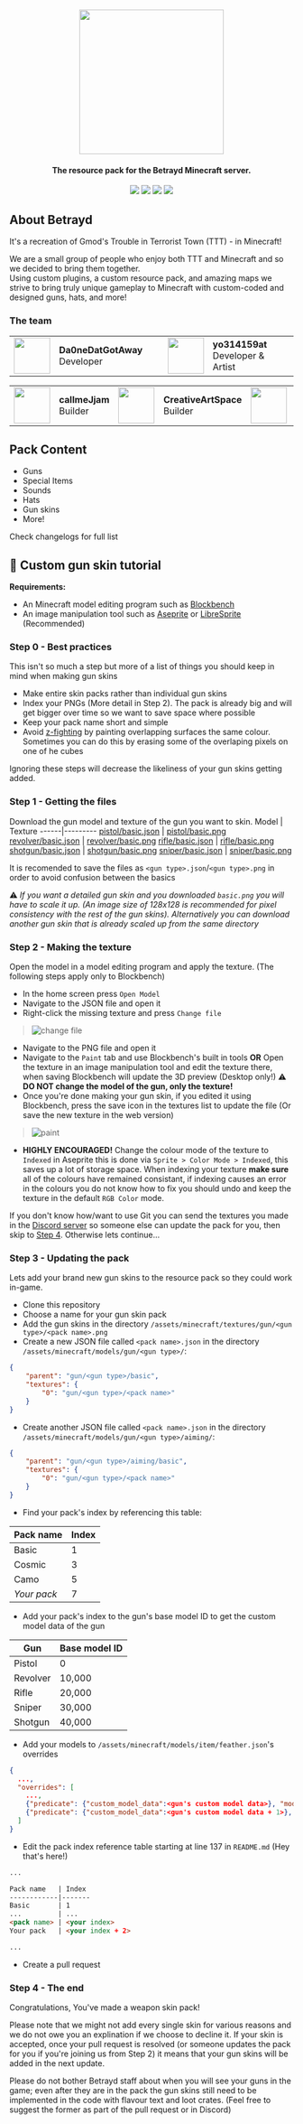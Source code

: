 <h1 align="center">
	<img width="256" src="https://user-images.githubusercontent.com/51864749/227629725-2a1d9688-1071-4b43-8bea-bee7c3833bf5.png"><br/>
</h1>

<h4 align="center">The resource pack for the Betrayd Minecraft server.</h4>

<p align="center">
	<a href="#-custom-gun-skin-tutorial"><img src="https://img.shields.io/badge/contribution-tutorial-informational"></a>
	<a href="https://discord.gg/TZ5hdRrpDT"><img src="https://img.shields.io/discord/732652011077763223?color=5865F2&logo=discord&logoColor=white"></a>
	<a href="https://github.com/yo314159at/betrayd-pack/releases/latest"><img src="https://img.shields.io/github/v/release/yo314159at/betrayd-pack?display_name=tag&include_prereleases"></a>
	<a href="https://github.com/yo314159at/betrayd-pack/blob/main/pack.mcmeta"><img src="https://img.shields.io/badge/game version-1.16.x-informational"></a>
</p>

## About Betrayd
It's a recreation of Gmod's Trouble in Terrorist Town (TTT) - in Minecraft!

We are a small group of people who enjoy both TTT and Minecraft and so we decided to bring them together.<br/>
Using custom plugins, a custom resource pack, and amazing maps we strive to bring truly unique gameplay to Minecraft with custom-coded and designed guns, hats, and more!

### The team
<table>
	<tr>
		<td>
		<img width="64" src="https://minotar.net/helm/c831ec7e76d7449681b3d2c2ca02420a/64.png">
		</td>
		<td width="286.7918">
			<strong>Da0neDatGotAway</strong><br/>Developer
		</td>
		<td>
		<img width="64" src="https://minotar.net/helm/97883084079d4c4d94cce6db9e3120af/64.png">
		</td>
		<td width="286.7918">
			<strong>yo314159at</strong><br/>Developer & Artist
		</td>
	</tr>
</table><table>
	<tr>
		<td>
		<img width="64" src="https://minotar.net/helm/c78697b6036e405e94becfe3e0359dfd/64.png">
		</td>
		<td width="160">
			<strong>callmeJjam</strong><br/>Builder
		</td>
		<td>
		<img width="64" src="https://minotar.net/helm/cc95f55b7eac4039adfdcdc0fe2abc23/64.png">
		</td>
		<td width="160">
			<strong>CreativeArtSpace</strong><br/>Builder
		</td>
		<td>
		<img width="64" src="https://minotar.net/helm/c31842a0f8194ed78e48e60b82e3436f/64.png">
		</td>
		<td width="160">
			<strong>_Breadloaf_</strong><br/>Builder
		</td>
	</tr>
</table>

## Pack Content
- Guns
- Special Items
- Sounds
- Hats
- Gun skins
- More!

Check changelogs for full list
	
## 🎨 Custom gun skin tutorial

**Requirements:**
- An Minecraft model editing program such as [Blockbench](https://www.blockbench.net/)
- An image manipulation tool such as [Aseprite](https://www.aseprite.org/) or [LibreSprite](https://libresprite.github.io) (Recommended)

### Step 0 - Best practices
This isn't so much a step but more of a list of things you should keep in mind when making gun skins
- Make entire skin packs rather than individual gun skins
- Index your PNGs (More detail in Step 2). The pack is already big and will get bigger over time so we want to save space where possible
- Keep your pack name short and simple
- Avoid [z-fighting](https://en.wikipedia.org/wiki/Z-fighting) by painting overlapping surfaces the same colour. Sometimes you can do this by erasing some of the overlaping pixels on one of he cubes

Ignoring these steps will decrease the likeliness of your gun skins getting added.

### Step 1 - Getting the files
Download the gun model and texture of the gun you want to skin.
Model | Texture
------|---------
[pistol/basic.json](https://github.com/yo314159at/betrayd-pack/tree/main/assets/minecraft/models/gun/pistol/basic.json) | [pistol/basic.png](https://github.com/yo314159at/betrayd-pack/tree/main/assets/minecraft/textures/gun/pistol/basic.png)
[revolver/basic.json](https://github.com/yo314159at/betrayd-pack/tree/main/assets/minecraft/models/gun/revolver/basic.json) | [revolver/basic.png](https://github.com/yo314159at/betrayd-pack/tree/main/assets/minecraft/textures/gun/revolver/basic.png) 
[rifle/basic.json](https://github.com/yo314159at/betrayd-pack/tree/main/assets/minecraft/models/gun/rifle/basic.json) | [rifle/basic.png](https://github.com/yo314159at/betrayd-pack/tree/main/assets/minecraft/textures/gun/rifle/basic.png)
[shotgun/basic.json](https://github.com/yo314159at/betrayd-pack/tree/main/assets/minecraft/models/gun/shotgun/basic.json) | [shotgun/basic.png](https://github.com/yo314159at/betrayd-pack/tree/main/assets/minecraft/textures/gun/shotgun/basic.png)
[sniper/basic.json](https://github.com/yo314159at/betrayd-pack/tree/main/assets/minecraft/models/gun/sniper/basic.json) | [sniper/basic.png](https://github.com/yo314159at/betrayd-pack/tree/main/assets/minecraft/textures/gun/sniper/basic.png)

It is recomended to save the files as `<gun type>.json`/`<gun type>.png` in order to avoid confusion between the basics

⚠️ *If you want a detailed gun skin and you downloaded `basic.png` you will have to scale it up. (An image size of 128x128 is recommended for pixel consistency with the rest of the gun skins). Alternatively you can download another gun skin that is already scaled up from the same directory*

### Step 2 - Making the texture
Open the model in a model editing program and apply the texture. (The following steps apply only to Blockbench)
- In the home screen press `Open Model`
- Navigate to the JSON file and open it
- Right-click the missing texture and press `Change file`
> ![change file](https://user-images.githubusercontent.com/51864749/208269731-8c09ca88-fb4b-402d-af09-ad2287aad23d.png)
- Navigate to the PNG file and open it
- Navigate to the `Paint` tab and use Blockbench's built in tools **OR** Open the texture in an image manipulation tool and edit the texture there, when saving Blockbench will update the 3D preview (Desktop only!) ⚠️ **DO NOT change the model of the gun, only the texture!**
- Once you're done making your gun skin, if you edited it using Blockbench, press the save icon in the textures list to update the file (Or save the new texture in the web version)
> ![paint](https://user-images.githubusercontent.com/51864749/208269932-b28578a4-617c-43ec-9c48-6fb7a34b4fef.png)
- **HIGHLY ENCOURAGED!** Change the colour mode of the texture to `Indexed` in Aseprite this is done via `Sprite > Color Mode > Indexed`, this saves up a lot of storage space. When indexing your texture **make sure** all of the colours have remained consistant, if indexing causes an error in the colours you do not know how to fix you should undo and keep the texture in the default `RGB Color` mode.

If you don't know how/want to use Git you can send the textures you made in the [Discord server](https://discord.gg/TZ5hdRrpDT) so someone else can update the pack for you, then skip to [Step 4](#step-4---the-end). Otherwise lets continue...

### Step 3 - Updating the pack
Lets add your brand new gun skins to the resource pack so they could work in-game.
- Clone this repository
- Choose a name for your gun skin pack
- Add the gun skins in the directory `/assets/minecraft/textures/gun/<gun type>/<pack name>.png`
- Create a new JSON file called `<pack name>.json` in the directory `/assets/minecraft/models/gun/<gun type>/`:
```json
{
	"parent": "gun/<gun type>/basic",
	"textures": {
		"0": "gun/<gun type>/<pack name>"
	}
}
```
- Create another JSON file called `<pack name>.json` in the directory `/assets/minecraft/models/gun/<gun type>/aiming/`:
```json
{
	"parent": "gun/<gun type>/aiming/basic",
	"textures": {
		"0": "gun/<gun type>/<pack name>"
	}
}
```
- Find your pack's index by referencing this table:

Pack name   | Index
------------|-------
Basic       | 1
Cosmic      | 3
Camo        | 5
*Your pack* | 7
- Add your pack's index to the gun's base model ID to get the custom model data of the gun

Gun      | Base model ID
---------|---------------
Pistol   | 0
Revolver | 10,000
Rifle    | 20,000
Sniper   | 30,000
Shotgun  | 40,000
- Add your models to `/assets/minecraft/models/item/feather.json`'s overrides
```json
{
  ...,
  "overrides": [
    ...,
    {"predicate": {"custom_model_data":<gun's custom model data>}, "model": "gun/<gun type>/<pack name>"},
    {"predicate": {"custom_model_data":<gun's custom model data + 1>}, "model": "gun/<gun type>/aiming/<pack name>"}
  ]
}

```
- Edit the pack index reference table starting at line 137 in `README.md` (Hey that's here!)
```md
...

Pack name   | Index
------------|-------
Basic       | 1
...         | ...
<pack name> | <your index>
Your pack   | <your index + 2>

...
```
- Create a pull request

### Step 4 - The end
Congratulations, You've made a weapon skin pack! 

Please note that we might not add every single skin for various reasons and we do not owe you an explination if we choose to decline it. If your skin is accepted, once your pull request is resolved (or someone updates the pack for you if you're joining us from Step 2) it means that your gun skins will be added in the next update.

Please do not bother Betrayd staff about when you will see your guns in the game; even after they are in the pack the gun skins still need to be implemented in the code with flavour text and loot crates. (Feel free to suggest the former as part of the pull request or in Discord)
